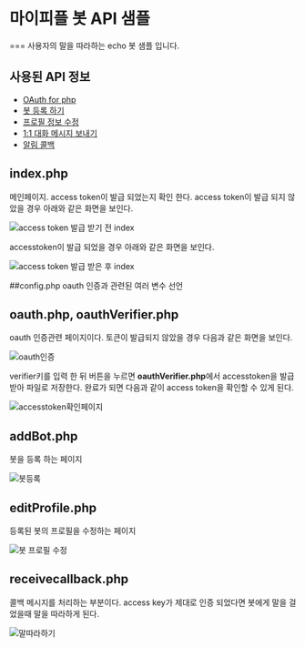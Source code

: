 ﻿# 마이피플 봇 API 샘플
===
사용자의 말을 따라하는 echo 봇 샘플 입니다. 

## 사용된 API 정보

- [OAuth for php](http://dna.daum.net/apis/oauth/tutorial/basic_php)
- [봇 등록 하기](http://dna.dev.daum.net/apis/mypeople/ref#addbot)
- [프로필 정보 수정](http://dna.dev.daum.net/apis/mypeople/ref#editprofile)
- [1:1 대화 메시지 보내기](http://dna.dev.daum.net/apis/mypeople/ref#send1on1message)
- [알림 콜백](http://dna.dev.daum.net/apis/mypeople/ref#pushmessage)

## index.php
메인페이지. access token이 발급 되었는지 확인 한다. access token이 발급 되지 않았을 경우 아래와 같은 화면을 보인다.

![access token 발급 받기 전 index](http://cfile9.uf.tistory.com/image/276CA240517E1A82247097)

accesstoken이 발급 되었을 경우 아래와 같은 화면을 보인다.

![access token 발급 받은 후 index](http://cfile9.uf.tistory.com/image/250CB140517E1A83096F1E)

##config.php
oauth 인증과 관련된 여러 변수 선언

## oauth.php, oauthVerifier.php 
oauth 인증관련 페이지이다. 토큰이 발급되지 않았을 경우 다음과 같은 화면을 보인다.

![oauth인증](http://cfile27.uf.tistory.com/image/136A3D40517E1A8327F163)

verifier키를 입력 한 뒤 버튼을 누르면 **oauthVerifier.php**에서 accesstoken을 발급 받아 파일로 저장한다.
완료가 되면 다음과 같이 access token을 확인할 수 있게 된다.

![accesstoken확인페이지](http://cfile22.uf.tistory.com/original/13718940517E1A8021D6FB)

## addBot.php
봇을 등록 하는 페이지

![봇등록](http://cfile22.uf.tistory.com/image/016F3340517E1A81211358)


## editProfile.php
등록된 봇의 프로필을 수정하는 페이지 

![봇 프로필 수정](http://cfile4.uf.tistory.com/image/117DD240517E1A8115711B)


## receivecallback.php
콜백 메시지를 처리하는 부분이다. access key가 제대로 인증 되었다면 봇에게 말을 걸었을때 말을 따라하게 된다. 

![말따라하기](http://cfile22.uf.tistory.com/image/277A1340517E1A821657BD)
